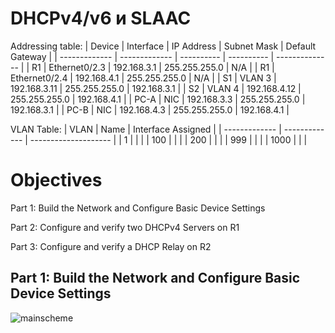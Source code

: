 # DHCPv4/v6 и SLAAC




Addressing table:
| Device        | Interface     | IP Address   | Subnet Mask   | Default Gateway |
| ------------- | ------------- | ----------   | ----------    | --------------  |
| R1            | Ethernet0/2.3 | 192.168.3.1  | 255.255.255.0 | N/A             |
| R1            | Ethernet0/2.4 | 192.168.4.1  | 255.255.255.0 | N/A             |
| S1            | VLAN 3        | 192.168.3.11 | 255.255.255.0 | 192.168.3.1     |
| S2            | VLAN 4        | 192.168.4.12 | 255.255.255.0 | 192.168.4.1     |
| PC-A          | NIC           | 192.168.3.3  | 255.255.255.0 | 192.168.3.1     |
| PC-B          | NIC           | 192.168.4.3  | 255.255.255.0 | 192.168.4.1     |


VLAN Table:
| VLAN          | Name          | Interface Assigned   |
| ------------- | ------------- | -------------------- |
| 1             |               |                      |
| 100           |               |                      |
| 200           |               |                      |
| 999           |               |                      |
| 1000          |               |                      |

# Objectives

Part 1: Build the Network and Configure Basic Device Settings

Part 2: Configure and verify two DHCPv4 Servers on R1

Part 3: Configure and verify a DHCP Relay on R2

## Part 1: Build the Network and Configure Basic Device Settings

![mainscheme](https://github.com/AlexanderRudakov/airudakov_otus_network_engineer_cource/blob/main/LABS/05%20DHCPv4%20and%20v6%20%D0%B8%20SLAAC/pictures/Lab%20-%20Implement%20DHCPv4.PNG)